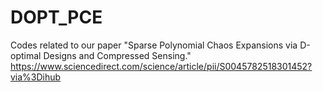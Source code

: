 # DOPT_PCE
Codes related to our paper "Sparse Polynomial Chaos Expansions via D-optimal Designs and Compressed Sensing."  https://www.sciencedirect.com/science/article/pii/S0045782518301452?via%3Dihub

